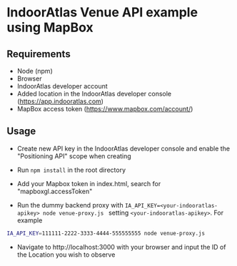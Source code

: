 # IndoorAtlas Venue API example using MapBox

## Requirements

* Node (npm)
* Browser
* IndoorAtlas developer account 
* Added location in the IndoorAtlas developer console (https://app.indooratlas.com)
* MapBox access token (https://www.mapbox.com/account/)

## Usage

* Create new API key in the IndoorAtlas developer console and enable the "Positioning API" scope when creating
* Run `npm install` in the root directory
* Add your Mapbox token in index.html, search for "mapboxgl.accessToken"



* Run the dummy backend proxy with `IA_API_KEY=<your-indooratlas-apikey> node venue-proxy.js ` setting `<your-indooratlas-apikey>`. For example

```bash
IA_API_KEY=111111-2222-3333-4444-555555555 node venue-proxy.js
```


* Navigate to http://localhost:3000 with your browser and input the ID of the Location you wish to observe
	

